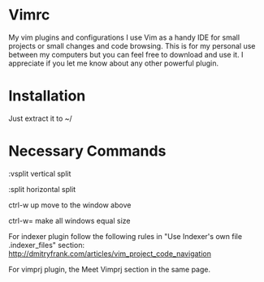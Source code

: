 Vimrc
=====

My vim plugins and configurations
I use Vim as a handy IDE for small projects or small changes and code browsing. This is for my personal use between my computers but you can feel free to download and use it. I appreciate if you let me know about any other powerful plugin.

Installation
=====
Just extract it to ~/

Necessary Commands
=====
:vsplit vertical split

:split horizontal split

ctrl-w up move to the window above

ctrl-w= make all windows equal size

For indexer plugin follow the following rules in "Use Indexer's own file .indexer_files" section:
http://dmitryfrank.com/articles/vim_project_code_navigation

For vimprj plugin, the Meet Vimprj section in the same page.
